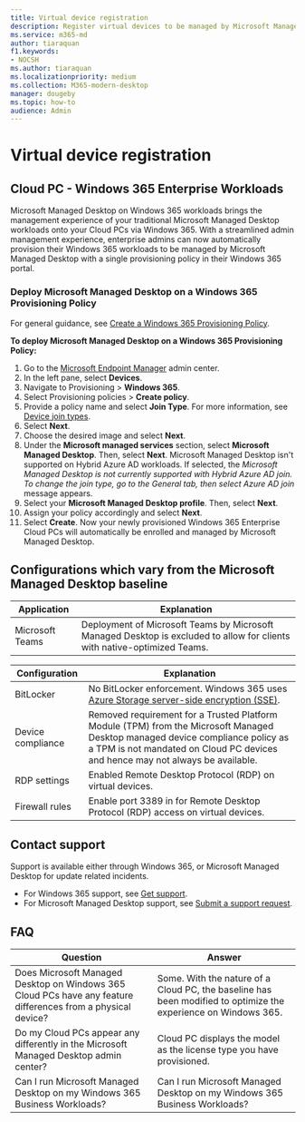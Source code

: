 ```yaml
---
title: Virtual device registration
description: Register virtual devices to be managed by Microsoft Managed Desktop
ms.service: m365-md
author: tiaraquan
f1.keywords:
- NOCSH
ms.author: tiaraquan
ms.localizationpriority: medium
ms.collection: M365-modern-desktop
manager: dougeby
ms.topic: how-to
audience: Admin
---
```


# Virtual device registration

## Cloud PC - Windows 365 Enterprise Workloads

Microsoft Managed Desktop on Windows 365 workloads brings the management experience of your traditional Microsoft Managed Desktop workloads onto your Cloud PCs via Windows 365. With a streamlined admin management experience, enterprise admins can now automatically provision their Windows 365 workloads to be managed by Microsoft Managed Desktop with a single provisioning policy in their Windows 365 portal.

### Deploy Microsoft Managed Desktop on a Windows 365 Provisioning Policy

For general guidance, see [Create a Windows 365 Provisioning Policy](/windows-365/enterprise/create-provisioning-policy).

**To deploy Microsoft Managed Desktop on a Windows 365 Provisioning Policy:**

1. Go to the [Microsoft Endpoint Manager](https://endpoint.microsoft.com/) admin center.
1. In the left pane, select **Devices**.
1. Navigate to Provisioning > **Windows 365**.
1. Select Provisioning policies > **Create policy**.
1. Provide a policy name and select **Join Type**. For more information, see [Device join types](/windows-365/enterprise/identity-authentication#device-join-types).  
1. Select **Next**.
1. Choose the desired image and select **Next**.
1. Under the **Microsoft managed services** section, select **Microsoft Managed Desktop**. Then, select **Next**. Microsoft Managed Desktop isn't supported on Hybrid Azure AD workloads. If selected, the *Microsoft Managed Desktop is not currently supported with Hybrid Azure AD join. To change the join type, go to the General tab, then select Azure AD join* message appears.
1. Select your **Microsoft Managed Desktop profile**. Then, select **Next**.
1. Assign your policy accordingly and select **Next**.
1. Select **Create**. Now your newly provisioned Windows 365 Enterprise Cloud PCs will automatically be enrolled and managed by Microsoft Managed Desktop.

## Configurations which vary from the Microsoft Managed Desktop baseline

| Application | Explanation |
| ----- | ------ |
| Microsoft Teams | Deployment of Microsoft Teams by Microsoft Managed Desktop is excluded to allow for clients with native-optimized Teams. |

| Configuration | Explanation |
| ----- | ------ |
| BitLocker | No BitLocker enforcement. Windows 365 uses [Azure Storage server-side encryption (SSE)](/windows-365/enterprise/encryption). |
| Device compliance | Removed requirement for a Trusted Platform Module (TPM) from the Microsoft Managed Desktop managed device compliance policy as a TPM is not mandated on Cloud PC devices and hence may not always be available. |
| RDP settings | Enabled Remote Desktop Protocol (RDP) on virtual devices. |
| Firewall rules | Enable port 3389 in for Remote Desktop Protocol (RDP) access on virtual devices. |

## Contact support

Support is available either through Windows 365, or Microsoft Managed Desktop for update related incidents.

- For Windows 365 support, see [Get support](/mem/get-support).  
- For Microsoft Managed Desktop support, see [Submit a support request](../working-with-managed-desktop/admin-support.md).

## FAQ

| Question | Answer |
| ----- | ------ |
| Does Microsoft Managed Desktop on Windows 365 Cloud PCs have any feature differences from a physical device? | Some. With the nature of a Cloud PC, the baseline has been modified to optimize the experience on Windows 365. |
| Do my Cloud PCs appear any differently in the Microsoft Managed Desktop admin center? | Cloud PC displays the model as the license type you have provisioned. |
| Can I run Microsoft Managed Desktop on my Windows 365 Business Workloads? | Can I run Microsoft Managed Desktop on my Windows 365 Business Workloads? |
